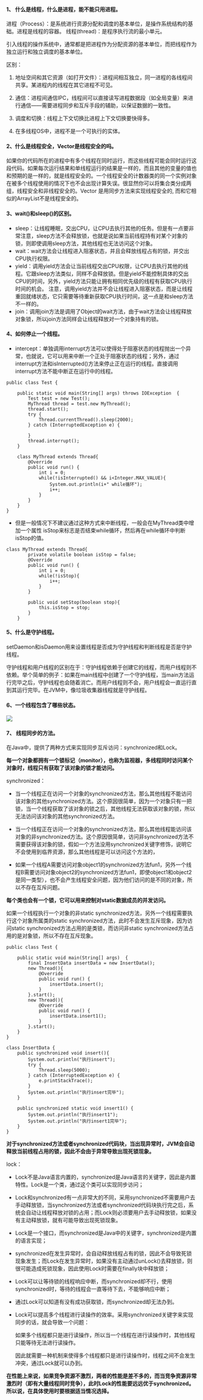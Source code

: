 #### 1、	什么是线程，什么是进程，能不能只用进程。
进程（Process）：是系统进行资源分配和调度的基本单位，是操作系统结构的基础。进程是线程的容器。
线程(thread)：是程序执行流的最小单元。  

引入线程的操作系统中，通常都是把进程作为分配资源的基本单位，而把线程作为独立运行和独立调度的基本单位。

区别：
1. 地址空间和其它资源（如打开文件）：进程间相互独立，同一进程的各线程间共享。某进程内的线程在其它进程不可见。
2. 通信：进程间通信IPC，线程间可以直接读写进程数据段（如全局变量）来进行通信——需要进程同步和互斥手段的辅助，以保证数据的一致性。

3. 调度和切换：线程上下文切换比进程上下文切换要快得多。

4. 在多线程OS中，进程不是一个可执行的实体。
#### 2、什么是线程安全，Vector是线程安全的吗。
如果你的代码所在的进程中有多个线程在同时运行，而这些线程可能会同时运行这段代码。如果每次运行结果和单线程运行的结果是一样的，而且其他的变量的值也和预期的是一样的，就是线程安全的。一个线程安全的计数器类的同一个实例对象在被多个线程使用的情况下也不会出现计算失误。很显然你可以将集合类分成两组，线程安全和非线程安全的。Vector 是用同步方法来实现线程安全的, 而和它相似的ArrayList不是线程安全的。
#### 3、wait()和sleep()的区别。
- sleep：让线程睡眠，交出CPU，让CPU去执行其他的任务。但是有一点要非常注意，sleep方法不会释放锁，也就是说如果当前线程持有对某个对象的锁，则即使调用sleep方法，其他线程也无法访问这个对象。
- wait：wait方法会让线程进入阻塞状态，并且会释放线程占有的锁，并交出CPU执行权限。
- yield：调用yield方法会让当前线程交出CPU权限，让CPU去执行其他的线程。它跟sleep方法类似，同样不会释放锁。但是yield不能控制具体的交出CPU的时间，另外，yield方法只能让拥有相同优先级的线程有获取CPU执行时间的机会。
  注意，调用yield方法并不会让线程进入阻塞状态，而是让线程重回就绪状态，它只需要等待重新获取CPU执行时间，这一点是和sleep方法不一样的。
- join：调用join方法是调用了Object的wait方法，由于wait方法会让线程释放对象锁，所以join方法同样会让线程释放对一个对象持有的锁。

#### 4、如何停止一个线程。
- intercept：单独调用interrupt方法可以使得处于阻塞状态的线程抛出一个异常，也就说，它可以用来中断一个正处于阻塞状态的线程；另外，通过interrupt方法和isInterrupted()方法来停止正在运行的线程。直接调用interrupt方法不能中断正在运行中的线程。
```
public class Test {
     
    public static void main(String[] args) throws IOException  {
        Test test = new Test();
        MyThread thread = test.new MyThread();
        thread.start();
        try {
            Thread.currentThread().sleep(2000);
        } catch (InterruptedException e) {
             
        }
        thread.interrupt();
    } 
     
    class MyThread extends Thread{
        @Override
        public void run() {
            int i = 0;
            while(!isInterrupted() && i<Integer.MAX_VALUE){
                System.out.println(i+" while循环");
                i++;
            }
        }
    }
}
```
- 但是一般情况下不建议通过这种方式来中断线程，一般会在MyThread类中增加一个属性 isStop来标志是否结束while循环，然后再在while循环中判断isStop的值。
```
class MyThread extends Thread{
        private volatile boolean isStop = false;
        @Override
        public void run() {
            int i = 0;
            while(!isStop){
                i++;
            }
        }
         
        public void setStop(boolean stop){
            this.isStop = stop;
        }
    }
```
#### 5、什么是守护线程。
setDaemon和isDaemon用来设置线程是否成为守护线程和判断线程是否是守护线程。

守护线程和用户线程的区别在于：守护线程依赖于创建它的线程，而用户线程则不依赖。举个简单的例子：如果在main线程中创建了一个守护线程，当main方法运行完毕之后，守护线程也会随着消亡。而用户线程则不会，用户线程会一直运行直到其运行完毕。在JVM中，像垃圾收集器线程就是守护线程。

#### 6、一个线程包含了哪些状态。

![](https://github.com/chen-eugene/Interview/blob/master/image/061046391107893.jpg)

#### 7、 线程同步的方法。
在Java中，提供了两种方式来实现同步互斥访问：synchronized和Lock。

**每一个对象都拥有一个锁标记（monitor），也称为监视器，多线程同时访问某个对象时，线程只有获取了该对象的锁才能访问。**

synchronized：
- 当一个线程正在访问一个对象的synchronized方法，那么其他线程不能访问该对象的其他synchronized方法。这个原因很简单，因为一个对象只有一把锁，当一个线程获取了该对象的锁之后，其他线程无法获取该对象的锁，所以无法访问该对象的其他synchronized方法。

- 当一个线程正在访问一个对象的synchronized方法，那么其他线程能访问该对象的非synchronized方法。这个原因很简单，访问非synchronized方法不需要获得该对象的锁，假如一个方法没用synchronized关键字修饰，说明它不会使用到临界资源，那么其他线程是可以访问这个方法的，

- 如果一个线程A需要访问对象object1的synchronized方法fun1，另外一个线程B需要访问对象object2的synchronized方法fun1，即使object1和object2是同一类型），也不会产生线程安全问题，因为他们访问的是不同的对象，所以不存在互斥问题。

**每个类也会有一个锁，它可以用来控制对static数据成员的并发访问。**

如果一个线程执行一个对象的非static synchronized方法，另外一个线程需要执行这个对象所属类的static synchronized方法，此时不会发生互斥现象，因为访问static synchronized方法占用的是类锁，而访问非static synchronized方法占用的是对象锁，所以不存在互斥现象。
```
public class Test {
 
    public static void main(String[] args)  {
        final InsertData insertData = new InsertData();
        new Thread(){
            @Override
            public void run() {
                insertData.insert();
            }
        }.start(); 
        new Thread(){
            @Override
            public void run() {
                insertData.insert1();
            }
        }.start();
    }  
}
 
class InsertData { 
    public synchronized void insert(){
        System.out.println("执行insert");
        try {
            Thread.sleep(5000);
        } catch (InterruptedException e) {
            e.printStackTrace();
        }
        System.out.println("执行insert完毕");
    }
     
    public synchronized static void insert1() {
        System.out.println("执行insert1");
        System.out.println("执行insert1完毕");
    }
}
```

**对于synchronized方法或者synchronized代码块，当出现异常时，JVM会自动释放当前线程占用的锁，因此不会由于异常导致出现死锁现象。**

lock：
-  Lock不是Java语言内置的，synchronized是Java语言的关键字，因此是内置特性。Lock是一个类，通过这个类可以实现同步访问；

- Lock和synchronized有一点非常大的不同，采用synchronized不需要用户去手动释放锁，当synchronized方法或者synchronized代码块执行完之后，系统会自动让线程释放对锁的占用；而Lock则必须要用户去手动释放锁，如果没有主动释放锁，就有可能导致出现死锁现象。
-  Lock是一个接口，而synchronized是Java中的关键字，synchronized是内置的语言实现；

- synchronized在发生异常时，会自动释放线程占有的锁，因此不会导致死锁现象发生；而Lock在发生异常时，如果没有主动通过unLock()去释放锁，则很可能造成死锁现象，因此使用Lock时需要在finally块中释放锁；

- Lock可以让等待锁的线程响应中断，而synchronized却不行，使用synchronized时，等待的线程会一直等待下去，不能够响应中断；

- 通过Lock可以知道有没有成功获取锁，而synchronized却无法办到。

- Lock可以提高多个线程进行读操作的效率。采用synchronized关键字来实现同步的话，就会导致一个问题：

   如果多个线程都只是进行读操作，所以当一个线程在进行读操作时，其他线程只能等待无法进行读操作。

  因此就需要一种机制来使得多个线程都只是进行读操作时，线程之间不会发生冲突，通过Lock就可以办到。

**在性能上来说，如果竞争资源不激烈，两者的性能是差不多的，而当竞争资源非常激烈时（即有大量线程同时竞争），此时Lock的性能要远远优于synchronized。所以说，在具体使用时要根据适当情况选择。**


